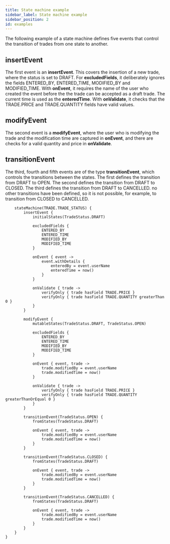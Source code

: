 ```yaml
---
title: State machine example
sidebar_label: State machine example
sidebar_position: 2
id: examples
---
```


The following example of a state machine defines five events that control the transition of trades from one state to another.

## insertEvent
The first event is an **insertEvent**. This covers the insertion of a new trade, where the status is set to DRAFT.  For **excludedFields**, it deliberately ignores the fields ENTERED_BY, ENTERED_TIME, MODIFIED_BY and MODIFIED_TIME. With **onEvent**, it requires the name of the user who created the event before the the trade can be accepted as a draft trade. The current time is used as the **enteredTime**. With **onValidate**, it checks that the TRADE.PRICE and TRADE.QUANTITY fields have valid values.

## modifyEvent
The second event is a **modifyEvent**, where the user who is modifying the trade and the modification time are captured in  **onEvent**, and there are checks for a valid quantity and price in  **onValidate**.

## transitionEvent
The third, fourth and fifth events are of the type **transitionEvent**, which controls the transitions between the states. The first defines the transition from DRAFT to 
OPEN. The second defines the transition from DRAFT to 
CLOSED. The third defines the transition from DRAFT to 
CANCELLED.  no other transitions have been defined, so it is not possible, for example, to transition from CLOSED to CANCELLED.

```eventHandler {
    stateMachine(TRADE.TRADE_STATUS) {
        insertEvent {
            initialStates(TradeStatus.DRAFT)

            excludedFields {
                ENTERED_BY
                ENTERED_TIME
                MODIFIED_BY
                MODIFIED_TIME
            }

            onEvent { event ->
                event.withDetails {
                    enteredBy = event.userName
                    enteredTime = now()
                }
            }

            onValidate { trade ->
                verifyOnly { trade hasField TRADE.PRICE }
                verifyOnly { trade hasField TRADE.QUANTITY greaterThan 0 }
            }
        }

        modifyEvent {
            mutableStates(TradeStatus.DRAFT, TradeStatus.OPEN)

            excludedFields {
                ENTERED_BY
                ENTERED_TIME
                MODIFIED_BY
                MODIFIED_TIME
            }

            onEvent { event, trade ->
                trade.modifiedBy = event.userName
                trade.modifiedTime = now()
            }

            onValidate { trade ->
                verifyOnly { trade hasField TRADE.PRICE }
                verifyOnly { trade hasField TRADE.QUANTITY greaterThanOrEqual 0 }
            }
        }

        transitionEvent(TradeStatus.OPEN) {
            fromStates(TradeStatus.DRAFT)

            onEvent { event, trade ->
                trade.modifiedBy = event.userName
                trade.modifiedTime = now()
            }
        }

        transitionEvent(TradeStatus.CLOSED) {
            fromStates(TradeStatus.DRAFT)

            onEvent { event, trade ->
                trade.modifiedBy = event.userName
                trade.modifiedTime = now()
            }
        }

        transitionEvent(TradeStatus.CANCELLED) {
            fromStates(TradeStatus.DRAFT)

            onEvent { event, trade ->
                trade.modifiedBy = event.userName
                trade.modifiedTime = now()
            }
        }
    }
}

```

